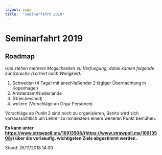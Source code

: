 ```yaml
---
layout: page
title:  "Seminarfahrt 2019"
---
```


# Seminarfahrt 2019
## Roadmap

_Uns stehen mehrere Möglichkeiten zu Verfuegung, dabei kamen folgende zur Sprache (sortiert nach Werigkeit):_

1. Schweden (4 Tage) mit anschließender 2 tägiger Übernachtung in Kopenhagen
2. Amsterdam/Niederlande 
3. (Griechenland)
4. weitere (Vorschläge an Orga-Personen)

Vorschläge ab Punkt 2 sind noch zu organisieren, Benito wird sich vorraussichtlich um Lehrer zu mindestens einem weiteren Punkt bemühen.

__Es kann unter https://www.strawpoll.me/16913508/(https://www.strawpoll.me/16913508/) über die vorlaeufig. wichtigsten Ziele abgestimmt werden.__

Stand: 25/11/2018 14:00

